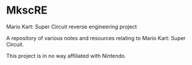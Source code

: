 # MkscRE
Mario Kart: Super Circuit reverse engineering project

A repository of various notes and resources relating to Mario Kart: Super Circuit.

This project is in no way affiliated with Nintendo.
